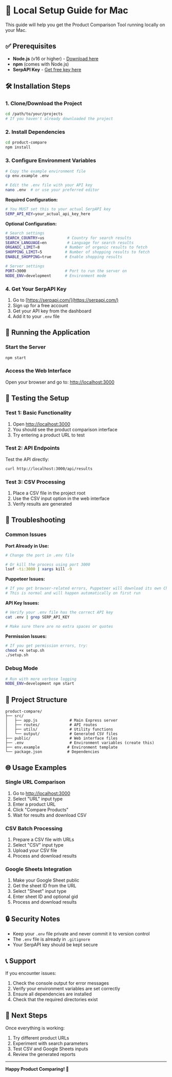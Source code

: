 # 🚀 Local Setup Guide for Mac

This guide will help you get the Product Comparison Tool running locally on your Mac.

## ✅ Prerequisites

- **Node.js** (v16 or higher) - [Download here](https://nodejs.org/)
- **npm** (comes with Node.js)
- **SerpAPI Key** - [Get free key here](https://serpapi.com/)

## 🛠️ Installation Steps

### 1. Clone/Download the Project
```bash
cd /path/to/your/projects
# If you haven't already downloaded the project
```

### 2. Install Dependencies
```bash
cd product-compare
npm install
```

### 3. Configure Environment Variables
```bash
# Copy the example environment file
cp env.example .env

# Edit the .env file with your API key
nano .env  # or use your preferred editor
```

**Required Configuration:**
```bash
# You MUST set this to your actual SerpAPI key
SERP_API_KEY=your_actual_api_key_here
```

**Optional Configuration:**
```bash
# Search settings
SEARCH_COUNTRY=us          # Country for search results
SEARCH_LANGUAGE=en         # Language for search results
ORGANIC_LIMIT=8           # Number of organic results to fetch
SHOPPING_LIMIT=5          # Number of shopping results to fetch
ENABLE_SHOPPING=true      # Enable shopping results

# Server settings
PORT=3000                 # Port to run the server on
NODE_ENV=development      # Environment mode
```

### 4. Get Your SerpAPI Key
1. Go to [https://serpapi.com/](https://serpapi.com/)
2. Sign up for a free account
3. Get your API key from the dashboard
4. Add it to your `.env` file

## 🚀 Running the Application

### Start the Server
```bash
npm start
```

### Access the Web Interface
Open your browser and go to: [http://localhost:3000](http://localhost:3000)

## 🧪 Testing the Setup

### Test 1: Basic Functionality
1. Open [http://localhost:3000](http://localhost:3000)
2. You should see the product comparison interface
3. Try entering a product URL to test

### Test 2: API Endpoints
Test the API directly:
```bash
curl http://localhost:3000/api/results
```

### Test 3: CSV Processing
1. Place a CSV file in the project root
2. Use the CSV input option in the web interface
3. Verify results are generated

## 🔧 Troubleshooting

### Common Issues

**Port Already in Use:**
```bash
# Change the port in .env file

# Or kill the process using port 3000
lsof -ti:3000 | xargs kill -9
```

**Puppeteer Issues:**
```bash
# If you get browser-related errors, Puppeteer will download its own Chromium
# This is normal and will happen automatically on first run
```

**API Key Issues:**
```bash
# Verify your .env file has the correct API key
cat .env | grep SERP_API_KEY

# Make sure there are no extra spaces or quotes
```

**Permission Issues:**
```bash
# If you get permission errors, try:
chmod +x setup.sh
./setup.sh
```

### Debug Mode
```bash
# Run with more verbose logging
NODE_ENV=development npm start
```

## 📁 Project Structure

```
product-compare/
├── src/
│   ├── app.js              # Main Express server
│   ├── routes/             # API routes
│   ├── utils/              # Utility functions
│   └── output/             # Generated CSV files
├── public/                 # Web interface files
├── .env                    # Environment variables (create this)
├── env.example            # Environment template
└── package.json           # Dependencies
```

## 🌐 Usage Examples

### Single URL Comparison
1. Go to [http://localhost:3000](http://localhost:3000)
2. Select "URL" input type
3. Enter a product URL
4. Click "Compare Products"
5. Wait for results and download CSV

### CSV Batch Processing
1. Prepare a CSV file with URLs
2. Select "CSV" input type
3. Upload your CSV file
4. Process and download results

### Google Sheets Integration
1. Make your Google Sheet public
2. Get the sheet ID from the URL
3. Select "Sheet" input type
4. Enter sheet ID and optional gid
5. Process and download results

## 🔒 Security Notes

- Keep your `.env` file private and never commit it to version control
- The `.env` file is already in `.gitignore`
- Your SerpAPI key should be kept secure

## 📞 Support

If you encounter issues:
1. Check the console output for error messages
2. Verify your environment variables are set correctly
3. Ensure all dependencies are installed
4. Check that the required directories exist

## 🎯 Next Steps

Once everything is working:
1. Try different product URLs
2. Experiment with search parameters
3. Test CSV and Google Sheets inputs
4. Review the generated reports

---

**Happy Product Comparing! 🎉**

